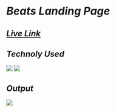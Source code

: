 # _Beats Landing Page_

## _[Live Link](https://majestic-dango-d65f98.netlify.app/)_

## _Technoly Used_
![](https://img.shields.io/badge/HTML5-E34F26?style=for-the-badge&logo=html5&logoColor=white) ![](https://img.shields.io/badge/CSS3-1572B6?style=for-the-badge&logo=css3&logoColor=white)

## _Output_
![](https://github.com/anuragtiwarime/fsjs2/raw/main/HTML%20and%20CSS/05_Project-%20Beats%20Landing%20Page/Main%20Landing%20page.png)